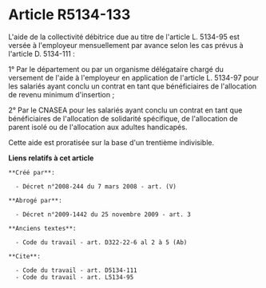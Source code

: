 # Article R5134-133

L'aide de la collectivité débitrice due au titre de l'article L. 5134-95 est versée à l'employeur mensuellement par avance
selon les cas prévus à l'article D. 5134-111 : 

1° Par le département ou par un organisme délégataire chargé du versement de l'aide à l'employeur en application de l'article
L. 5134-97 pour les salariés ayant conclu un contrat en tant que bénéficiaires de l'allocation de revenu minimum
d'insertion ; 

2° Par le CNASEA pour les salariés ayant conclu un contrat en tant que bénéficiaires de l'allocation de solidarité
spécifique, de l'allocation de parent isolé ou de l'allocation aux adultes handicapés. 

Cette aide est proratisée sur la base d'un trentième indivisible.

**Liens relatifs à cet article**

	**Créé par**:

	  - Décret n°2008-244 du 7 mars 2008 - art. (V)

	**Abrogé par**:

	  - Décret n°2009-1442 du 25 novembre 2009 - art. 3

	**Anciens textes**:

	  - Code du travail - art. D322-22-6 al 2 à 5 (Ab)

	**Cite**:

	  - Code du travail - art. D5134-111
	  - Code du travail - art. L5134-95

